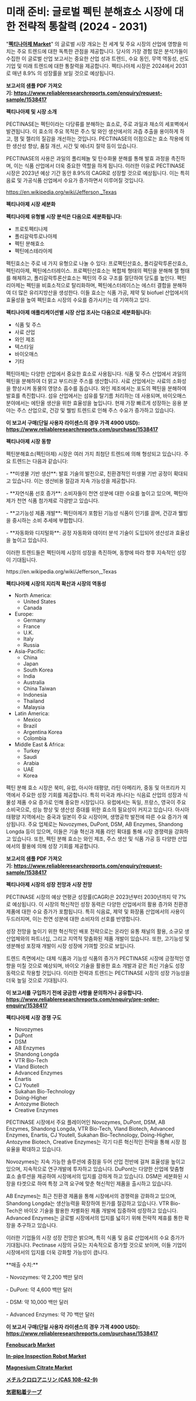 <p><h1>미래 준비: 글로벌 펙틴 분해효소 시장에 대한 전략적 통찰력 (2024 - 2031)</h1></p><p>"<strong><a href="https://www.reliableresearchreports.com/pectinase-r1538417">펙티나아제 Market</a></strong>" 의 글로벌 시장 개요는 전 세계 및 주요 시장의 산업에 영향을 미치는 주요 트렌드에 대한 독특한 관점을 제공합니다. 당사의 가장 경험 많은 분석가들이 수집한 이 글로벌 산업 보고서는 중요한 산업 성과 트렌드, 수요 동인, 무역 역동성, 선도 기업 및 미래 트렌드에 대한 통찰력을 제공합니다. 펙티나아제 시장은 2024에서 2031로 매년 8.9% 의 성장률을 보일 것으로 예상됩니다.</p>
<p><strong>보고서의 샘플 PDF 가져오기:&nbsp;<a href="https://www.reliableresearchreports.com/enquiry/request-sample/1538417">https://www.reliableresearchreports.com/enquiry/request-sample/1538417</a></strong></p>
<p><strong>펙티나아제 및 시장 소개</strong></p>
<p><p>PECTINASE는 펙틴이라는 다당류를 분해하는 효소로, 주로 과일과 채소의 세포벽에서 발견됩니다. 이 효소의 주요 목적은 주스 및 와인 생산에서의 과즙 추출을 용이하게 하고, 잼 및 젤리의 질감을 개선하는 것입니다. PECTINASE의 이점으로는 효소 작용에 의한 생산성 향상, 품질 개선, 시간 및 에너지 절약 등이 있습니다. </p><p>PECTINASE의 사용은 과일의 폴리페놀 및 탄수화물 분해를 통해 발효 과정을 촉진하며, 이는 식품 산업에서 더욱 중요한 역할을 하게 됩니다. 이러한 이유로 PECTINASE 시장은 2023년 예상 기간 동안 8.9%의 CAGR로 성장할 것으로 예상됩니다. 이는 특히 음료 및 가공식품 산업에서 수요가 증가하면서 이루어질 것입니다.</p></p>
<p><a href="https://en.wikipedia.org/wiki/Jefferson,_Texas">https://en.wikipedia.org/wiki/Jefferson,_Texas</a></p>
<p><strong>펙티나아제 시장 세분화</strong></p>
<p><strong>펙티나아제 유형별 시장 분석은 다음으로 세분화됩니다:</strong></p>
<p><ul><li>프로토펙티나제</li><li>폴리갈락투로나아제</li><li>펙틴 분해효소</li><li>펙틴에스테라아제</li></ul></p>
<p><p>펙틴효소는 주로 네 가지 유형으로 나눌 수 있다: 프로펙틴산효소, 폴리갈락투론산효소, 펙틴리아제, 펙틴에스터레이스. 프로펙틴산효소는 복합체 형태의 펙틴을 분해해 젤 형태를 해체하고, 폴리갈락투론산효소는 펙틴의 주요 구조를 절단하여 당도를 높인다. 펙틴리아제는 펙틴을 비효소적으로 탈리화하며, 펙틴에스터레이스는 에스터 결합을 분해하여 더 많은 유리지방산을 생성한다. 이들 효소는 식품 가공, 제약 및 biofuel 산업에서의 효율성을 높여 펙틴효소 시장의 수요를 증가시키는 데 기여하고 있다.</p></p>
<p><strong>펙티나아제 애플리케이션별 시장 산업 조사는 다음으로 세분화됩니다:</strong></p>
<p><ul><li>식품 및 주스</li><li>사료 산업</li><li>와인 제조</li><li>텍스타일</li><li>바이오매스</li><li>기타</li></ul></p>
<p><p>펙틴아제는 다양한 산업에서 중요한 효소로 사용됩니다. 식품 및 주스 산업에서 과일의 펙틴을 분해하여 더 맑고 부드러운 주스를 생산합니다. 사료 산업에서는 사료의 소화성을 향상시켜 동물의 영양소 흡수를 돕습니다. 와인 제조에서는 포도의 펙틴을 분해하여 발효를 촉진합니다. 섬유 산업에서는 섬유를 탈기름 처리하는 데 사용되며, 바이오매스 분야에서는 에탄올 생산을 위한 효율성을 높입니다. 현재 가장 빠르게 성장하는 응용 분야는 주스 산업으로, 건강 및 웰빙 트렌드로 인해 주스 수요가 증가하고 있습니다.</p></p>
<p><strong>이 보고서 구매(단일 사용자 라이센스의 경우 가격 4900 USD): <a href="https://www.reliableresearchreports.com/purchase/1538417">https://www.reliableresearchreports.com/purchase/1538417</a></strong></p>
<p><strong>펙티나아제 시장 동향</strong></p>
<p><p>펙틴분해효소(펙틴아제) 시장은 여러 가지 최첨단 트렌드에 의해 형성되고 있습니다. 주요 트렌드는 다음과 같습니다:</p><p>- **미생물 기반 생산**: 발효 기술의 발전으로, 친환경적인 미생물 기반 공정이 확대되고 있습니다. 이는 생산비용 절감과 지속 가능성을 제공합니다.</p><p>- **자연식품 선호 증가**: 소비자들이 천연 성분에 대한 수요를 높이고 있으며, 펙틴아제가 천연 식품 첨가제로 각광받고 있습니다.</p><p>- **고기능성 제품 개발**: 펙틴아제가 포함된 기능성 식품이 인기를 끌며, 건강과 웰빙을 중시하는 소비 추세에 부합합니다.</p><p>- **자동화와 디지털화**: 공정 자동화와 데이터 분석 기술이 도입되어 생산성과 효율성을 높이고 있습니다.</p><p>이러한 트렌드들은 펙틴아제 시장의 성장을 촉진하며, 동향에 따라 향후 지속적인 성장이 기대됩니다.</p></p>
<p>https://en.wikipedia.org/wiki/Jefferson,_Texas</p>
<p><strong>펙티나아제 시장의 지리적 확산과 시장의 역동성</strong></p>
<p><ul>
    <li>
        North America:
        <ul>
            <li>United States</li>
            <li>Canada</li>
        </ul>
    </li>
    <li>
        Europe:
        <ul>
            <li>Germany</li>
            <li>France</li>
            <li>U.K.</li>
            <li>Italy</li>
            <li>Russia</li>
        </ul>
    </li>
    <li>
        Asia-Pacific:
        <ul>
            <li>China</li>
            <li>Japan</li>
            <li>South Korea</li>
            <li>India</li>
            <li>Australia</li>
            <li>China Taiwan</li>
            <li>Indonesia</li>
            <li>Thailand</li>
            <li>Malaysia</li>
        </ul>
    </li>
    <li>
        Latin America:
        <ul>
            <li>Mexico</li>
            <li>Brazil</li>
            <li>Argentina Korea</li>
            <li>Colombia</li>
        </ul>
    </li>
    <li>
        Middle East & Africa:
        <ul>
            <li>Turkey</li>
            <li>Saudi</li>
            <li>Arabia</li>
            <li>UAE</li>
            <li>Korea</li>
        </ul>
    </li>
    </ul></p>
<p><p>펙틴 분해 효소 시장은 북미, 유럽, 아시아 태평양, 라틴 아메리카, 중동 및 아프리카 지역에서 주요한 성장 기회를 제공합니다. 특히 미국과 캐나다는 식음료 산업의 성장과 식물성 제품 수요 증가로 인해 중요한 시장입니다. 유럽에서는 독일, 프랑스, 영국이 주요 소비국으로, 성능 향상 및 생산성 증대를 위한 효소의 필요성이 커지고 있습니다. 아시아 태평양 지역에서는 중국과 일본이 주요 시장이며, 생명공학 발전에 따른 수요 증가가 예상됩니다. 주요 업체로는 Novozymes, DuPont, DSM, AB Enzymes, Shandong Longda 등이 있으며, 이들은 기술 혁신과 제품 라인 확대를 통해 시장 경쟁력을 강화하고 있습니다. 또한, 펙틴 분해 효소는 와인 제조, 주스 생산 및 식품 가공 등 다양한 산업에서의 활용에 의해 성장 기회를 제공합니다.</p></p>
<p><strong>보고서의 샘플 PDF 가져오기:&nbsp;<a href="https://www.reliableresearchreports.com/enquiry/request-sample/1538417">https://www.reliableresearchreports.com/enquiry/request-sample/1538417</a></strong></p>
<p><strong>펙티나아제 시장의 성장 전망과 시장 전망</strong></p>
<p><p>PECTINASE 시장의 예상 연평균 성장률(CAGR)은 2023년부터 2030년까지 약 7%로 예상됩니다. 이 시장의 혁신적인 성장 동력은 다양한 산업에서의 활용 증가와 친환경 제품에 대한 수요 증가가 포함됩니다. 특히 식음료, 제약 및 화장품 산업에서의 사용이 두드러지며, 이는 천연 성분에 대한 소비자의 선호를 반영합니다.</p><p>성장 전망을 높이기 위한 혁신적인 배포 전략으로는 온라인 유통 채널의 활용, 소규모 생산업체와의 파트너십, 그리고 지역적 맞춤화된 제품 개발이 있습니다. 또한, 고기능성 및 생분해성 포장재 개발이 시장 성장에 기여할 것으로 보입니다. </p><p>트렌드 측면에서는 대체 식품과 기능성 식품의 증가가 PECTINASE 시장에 긍정적인 영향을 미칠 것으로 예상되며, 바이오 기술을 활용한 효소 개발과 같은 최신 기술도 성장 동력으로 작용할 것입니다. 이러한 전략과 트렌드는 PECTINASE 시장의 성장 가능성을 더욱 높일 것으로 기대됩니다.</p></p>
<p><strong>이 보고서를 구입하기 전에 궁금한 사항을 문의하거나 공유합니다. <a href="https://www.reliableresearchreports.com/enquiry/pre-order-enquiry/1538417">https://www.reliableresearchreports.com/enquiry/pre-order-enquiry/1538417</a></strong></p>
<p><strong>펙티나아제 시장 경쟁 구도</strong></p>
<p><ul><li>Novozymes</li><li>DuPont</li><li>DSM</li><li>AB Enzymes</li><li>Shandong Longda</li><li>VTR Bio-Tech</li><li>Vland Biotech</li><li>Advanced Enzymes</li><li>Enartis</li><li>CJ Youtell</li><li>Sukahan Bio-Technology</li><li>Doing-Higher</li><li>Antozyme Biotech</li><li>Creative Enzymes</li></ul></p>
<p><p>PECTINASE 시장에서 주요 플레이어인 Novozymes, DuPont, DSM, AB Enzymes, Shandong Longda, VTR Bio-Tech, Vland Biotech, Advanced Enzymes, Enartis, CJ Youtell, Sukahan Bio-Technology, Doing-Higher, Antozyme Biotech, Creative Enzymes는 각기 다른 혁신적인 전략을 통해 시장 점유율을 확대하고 있습니다.</p><p>Novozymes는 지속 가능한 솔루션에 중점을 두어 산업 전반에 걸쳐 효율성을 높이고 있으며, 지속적으로 연구개발에 투자하고 있습니다. DuPont는 다양한 산업에 맞춤형 효소 솔루션을 제공하여 시장에서의 입지를 강하게 하고 있습니다. DSM은 세분화된 시장을 타겟으로 하여 특정 고객 요구에 맞춘 혁신적인 제품을 출시하고 있습니다.</p><p>AB Enzymes는 최근 친환경 제품을 통해 시장에서의 경쟁력을 강화하고 있으며, Shandong Longda는 생산능력을 확장하여 원가를 절감하고 있습니다. VTR Bio-Tech은 바이오 기술을 활용한 차별화된 제품 개발에 집중하여 성장하고 있습니다. Advanced Enzymes는 글로벌 시장에서의 입지를 넓히기 위해 전략적 제휴를 통한 확장을 추구하고 있습니다.</p><p>이러한 기업들의 시장 성장 전망은 밝으며, 특히 식품 및 음료 산업에서의 수요 증가가 기대됩니다. Pectinase 시장의 규모는 지속적으로 증가할 것으로 보이며, 이들 기업이 시장에서의 입지를 더욱 강화할 가능성이 큽니다.</p><p>**매출 수치:**</p><p>- Novozymes: 약 2,200 백만 달러</p><p>- DuPont: 약 4,600 백만 달러</p><p>- DSM: 약 10,000 백만 달러</p><p>- Advanced Enzymes: 약 70 백만 달러</p></p>
<p><strong>이 보고서 구매(단일 사용자 라이센스의 경우 가격 4900 USD): <a href="https://www.reliableresearchreports.com/purchase/1538417">https://www.reliableresearchreports.com/purchase/1538417</a></strong></p>
<p><strong><p><a href="https://www.linkedin.com/pulse/global-fenobucarb-industry-research-report-competitive-wie3c?trackingId=OUSHjXkiTvuiECBUs4XC7Q%3D%3D">Fenobucarb Market</a></p><p><a href="https://github.com/DixieGrimes/Market-Research-Report-List-1/blob/main/in-pipe-inspection-robot-market.md">In-pipe Inspection Robot Market</a></p><p><a href="https://github.com/abbislposival/Market-Research-Report-List-1/blob/main/magnesium-citrate-market.md">Magnesium Citrate Market</a></p><p><a href="https://medium.com/@faykainzxn3w/%E5%9C%B0%E5%9F%9F%E3%81%AFm-%E3%82%AF%E3%83%AD%E3%83%AD%E3%82%A2%E3%83%8B%E3%83%AA%E3%83%B3-cas-108-42-9-%E5%B8%82%E5%A0%B4%E3%81%AB%E3%81%A9%E3%81%AE%E3%82%88%E3%81%86%E3%81%AB%E9%81%A9%E5%BF%9C%E3%81%97%E3%81%A6%E3%81%84%E3%82%8B%E3%81%AE%E3%81%8B-m-%E3%82%AF%E3%83%AD%E3%83%AD%E3%82%A2%E3%83%8B%E3%83%AA%E3%83%B3-cas-108-42-9-%E5%B8%82%E5%A0%B4%E3%81%AE%E3%82%B0%E3%83%AD%E3%83%BC%E3%83%90%E3%83%AB%E3%83%88%E3%83%AC%E3%83%B3%E3%83%89%E3%81%A8%E6%A6%82%E8%A6%81-2024%E5%B9%B4-2031%E5%B9%B4-c970dacae8f6">メチルクロロアニリン (CAS 108-42-9)</a></p><p><a href="https://medium.com/@faykainzxn3w/airtight-adhesive-tapes-market-%E3%81%AF-%E3%82%B3%E3%82%B9%E3%83%88%E7%AE%A1%E7%90%86%E3%81%A8%E5%8A%B9%E7%8E%87%E5%90%91%E4%B8%8A%E3%82%92%E5%84%AA%E5%85%88%E3%81%97%E3%81%BE%E3%81%99-%E3%81%95%E3%82%89%E3%81%AB-%E5%A0%B1%E5%91%8A%E6%9B%B8%E3%81%AF%E5%B8%82%E5%A0%B4%E3%81%AE%E9%9C%80%E8%A6%81%E9%9D%A2%E3%81%A8%E4%BE%9B%E7%B5%A6%E9%9D%A2%E3%81%AE%E4%B8%A1%E6%96%B9%E3%82%92%E3%82%AB%E3%83%90%E3%83%BC%E3%81%97%E3%81%A6%E3%81%84%E3%81%BE%E3%81%99-airtight-67b2efba394c">気密粘着テープ</a></p></strong></p>
<p></p>
